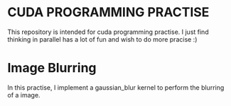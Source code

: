 # CUDA PROGRAMMING PRACTISE
This repository is intended for cuda programming practise. 
I just find thinking in parallel has a lot of fun and wish to do more pracise :)
# Image Blurring
In this practise, I implement a gaussian_blur kernel to perform the blurring of a image.

